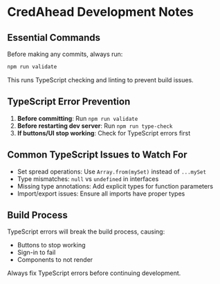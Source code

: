 # CredAhead Development Notes

## Essential Commands

Before making any commits, always run:
```bash
npm run validate
```

This runs TypeScript checking and linting to prevent build issues.

## TypeScript Error Prevention

1. **Before committing**: Run `npm run validate`
2. **Before restarting dev server**: Run `npm run type-check`
3. **If buttons/UI stop working**: Check for TypeScript errors first

## Common TypeScript Issues to Watch For

- Set spread operations: Use `Array.from(mySet)` instead of `...mySet`
- Type mismatches: `null` vs `undefined` in interfaces
- Missing type annotations: Add explicit types for function parameters
- Import/export issues: Ensure all imports have proper types

## Build Process

TypeScript errors will break the build process, causing:
- Buttons to stop working
- Sign-in to fail  
- Components to not render

Always fix TypeScript errors before continuing development.